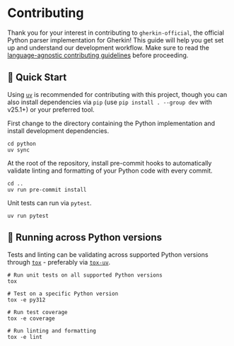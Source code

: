 # Contributing

Thank you for your interest in contributing to `gherkin-official`, the official Python parser implementation for Gherkin! This guide will help you get set up and understand our development workflow. Make sure to read the [language-agnostic contributing guidelines](https://github.com/cucumber/gherkin/blob/3322dba1bff0ffd94ad32c25be96c0af6af898a6/CONTRIBUTING.md) before proceeding.

## 🚀 Quick Start

Using [`uv`](https://docs.astral.sh/uv/) is recommended for contributing with this project, though you can also install dependencies via `pip` (use `pip install . --group dev` with v25.1+) or your preferred tool.

First change to the directory containing the Python implementation and install development dependencies.

```console
cd python
uv sync
```

At the root of the repository, install pre-commit hooks to automatically validate linting and formatting of your Python code with every commit.

```console
cd ..
uv run pre-commit install
```

Unit tests can run via `pytest`.

```console
uv run pytest
```

## 🧪 Running across Python versions

Tests and linting can be validating across supported Python versions through [`tox`](https://tox.wiki/) - preferably via [`tox-uv`](https://github.com/tox-dev/tox-uv).

```console
# Run unit tests on all supported Python versions
tox

# Test on a specific Python version
tox -e py312

# Run test coverage
tox -e coverage

# Run linting and formatting
tox -e lint
```
